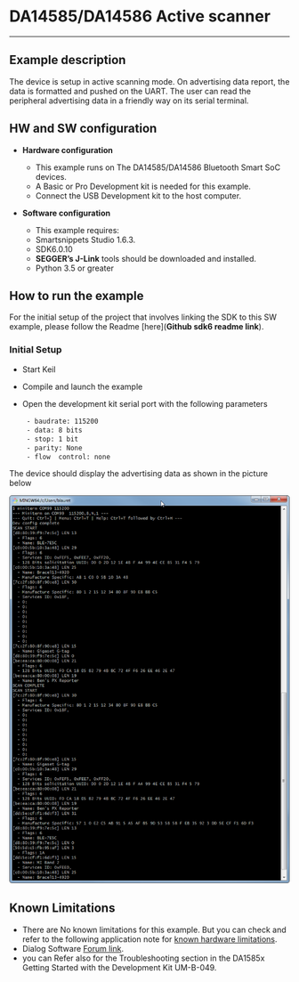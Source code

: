 
# DA14585/DA14586 Active scanner

---


## Example description

The device is setup in active scanning mode. On advertising data report, the
data is formatted and pushed on the UART. The user can read the peripheral
advertising data in a friendly way on its serial terminal.

## HW and SW configuration


* **Hardware configuration**

	- This example runs on The DA14585/DA14586 Bluetooth Smart SoC devices.
	- A Basic or Pro Development kit is needed for this example.
	- Connect the USB Development kit to the host computer.

* **Software configuration**

	- This example requires:
    * Smartsnippets Studio 1.6.3.
    * SDK6.0.10
	- **SEGGER’s J-Link** tools should be downloaded and installed.
	- Python 3.5 or greater


## How to run the example

For the initial setup of the project that involves linking the SDK to this SW example, please follow the Readme [here](__Github sdk6 readme link__).

### Initial Setup

 - Start Keil
 - Compile and launch the example
 - Open the development kit serial port with the following parameters

		- baudrate: 115200
		- data: 8 bits
		- stop: 1 bit
		- parity: None
		- flow  control: none

The device should display the advertising data as shown in the picture below

![Scan_results](assets/markdown-img-paste-20180917114832644.png)



## Known Limitations


- There are No known limitations for this example. But you can check and refer to the following application note for
[known hardware limitations](https://support.dialog-semiconductor.com/system/files/resources/DA1458x-KnownLimitations_2018_02_06.pdf "known hardware limitations").
- Dialog Software [Forum link](https://support.dialog-semiconductor.com/forums).
- you can Refer also for the Troubleshooting section in the DA1585x Getting Started with the Development Kit UM-B-049.

